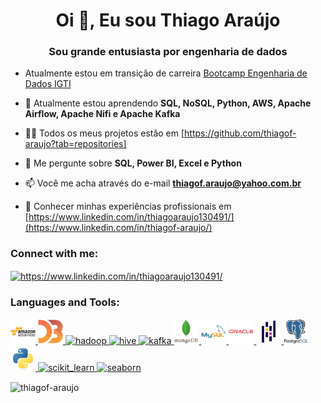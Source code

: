 <h1 align="center">Oi 👋, Eu sou Thiago Araújo</h1>
<h3 align="center">Sou grande entusiasta por engenharia de dados</h3>

- Atualmente estou em transição de carreira [Bootcamp Engenharia de Dados IGTI](https://www.igti.com.br/bootcamp/engenheiro-de-dados)

- 🌱 Atualmente estou aprendendo **SQL, NoSQL, Python, AWS, Apache Airflow, Apache Nifi e Apache Kafka**

- 👨‍💻 Todos os meus projetos estão em [https://github.com/thiagof-araujo?tab=repositories]

- 💬 Me pergunte sobre **SQL, Power BI, Excel e Python**

- 📫 Você me acha através do e-mail **thiagof.araujo@yahoo.com.br**

- 📄 Conhecer minhas experiências profissionais em [https://www.linkedin.com/in/thiagoaraujo130491/](https://www.linkedin.com/in/thiagof-araujo/)

<h3 align="left">Connect with me:</h3>
<p align="left">
<a href="https://linkedin.com/in/https://www.linkedin.com/in/thiagoaraujo130491/" target="blank"><img align="center" src="https://raw.githubusercontent.com/rahuldkjain/github-profile-readme-generator/master/src/images/icons/Social/linked-in-alt.svg" alt="https://www.linkedin.com/in/thiagoaraujo130491/" height="30" width="40" /></a>
</p>

<h3 align="left">Languages and Tools:</h3>
<p align="left"> <a href="https://aws.amazon.com" target="_blank" rel="noreferrer"> <img src="https://raw.githubusercontent.com/devicons/devicon/master/icons/amazonwebservices/amazonwebservices-original-wordmark.svg" alt="aws" width="40" height="40"/> </a> <a href="https://d3js.org/" target="_blank" rel="noreferrer"> <img src="https://raw.githubusercontent.com/devicons/devicon/master/icons/d3js/d3js-original.svg" alt="d3js" width="40" height="40"/> </a> <a href="https://hadoop.apache.org/" target="_blank" rel="noreferrer"> <img src="https://www.vectorlogo.zone/logos/apache_hadoop/apache_hadoop-icon.svg" alt="hadoop" width="40" height="40"/> </a> <a href="https://hive.apache.org/" target="_blank" rel="noreferrer"> <img src="https://www.vectorlogo.zone/logos/apache_hive/apache_hive-icon.svg" alt="hive" width="40" height="40"/> </a> <a href="https://kafka.apache.org/" target="_blank" rel="noreferrer"> <img src="https://www.vectorlogo.zone/logos/apache_kafka/apache_kafka-icon.svg" alt="kafka" width="40" height="40"/> </a> <a href="https://www.mongodb.com/" target="_blank" rel="noreferrer"> <img src="https://raw.githubusercontent.com/devicons/devicon/master/icons/mongodb/mongodb-original-wordmark.svg" alt="mongodb" width="40" height="40"/> </a> <a href="https://www.mysql.com/" target="_blank" rel="noreferrer"> <img src="https://raw.githubusercontent.com/devicons/devicon/master/icons/mysql/mysql-original-wordmark.svg" alt="mysql" width="40" height="40"/> </a> <a href="https://www.oracle.com/" target="_blank" rel="noreferrer"> <img src="https://raw.githubusercontent.com/devicons/devicon/master/icons/oracle/oracle-original.svg" alt="oracle" width="40" height="40"/> </a> <a href="https://pandas.pydata.org/" target="_blank" rel="noreferrer"> <img src="https://raw.githubusercontent.com/devicons/devicon/2ae2a900d2f041da66e950e4d48052658d850630/icons/pandas/pandas-original.svg" alt="pandas" width="40" height="40"/> </a> <a href="https://www.postgresql.org" target="_blank" rel="noreferrer"> <img src="https://raw.githubusercontent.com/devicons/devicon/master/icons/postgresql/postgresql-original-wordmark.svg" alt="postgresql" width="40" height="40"/> </a> <a href="https://www.python.org" target="_blank" rel="noreferrer"> <img src="https://raw.githubusercontent.com/devicons/devicon/master/icons/python/python-original.svg" alt="python" width="40" height="40"/> </a> <a href="https://scikit-learn.org/" target="_blank" rel="noreferrer"> <img src="https://upload.wikimedia.org/wikipedia/commons/0/05/Scikit_learn_logo_small.svg" alt="scikit_learn" width="40" height="40"/> </a> <a href="https://seaborn.pydata.org/" target="_blank" rel="noreferrer"> <img src="https://seaborn.pydata.org/_images/logo-mark-lightbg.svg" alt="seaborn" width="40" height="40"/> </a> </p>

<p><img align="center" src="https://github-readme-stats.vercel.app/api/top-langs?username=thiagof-araujo&show_icons=true&locale=en&layout=compact" alt="thiagof-araujo" /></p>




<!---
- 👋 Hi, I’m @thiagof-araujo
- 👀 I’m interested in  Data Enginner
- 🌱 I’m currently learning Python and Database
- 💞️ I’m looking to collaborate on Data Enginner
- 📫 How to reach me https://www.linkedin.com/in/thiagoaraujo130491/


thiagof-araujo/thiagof-araujo is a ✨ special ✨ repository because its `README.md` (this file) appears on your GitHub profile.
You can click the Preview link to take a look at your changes.
--->
